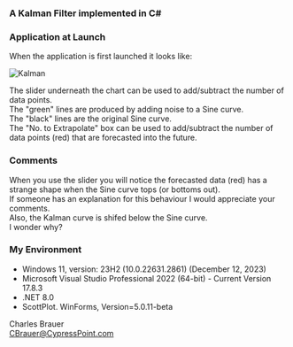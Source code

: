 ### A Kalman Filter implemented in C#

### Application at Launch
When the application is first launched it looks like:

![Kalman](https://user-images.githubusercontent.com/1317234/224166439-28048dbe-31e8-4b68-9b18-0403dc4c351a.png)

The slider underneath the chart can be used to add/subtract the number of data points.</br>
The "green" lines are produced by adding noise to a Sine curve.</br>
The "black" lines are the original Sine curve.</br>
The "No. to Extrapolate" box can be used to add/subtract the number of data points (red) that are forecasted into the future.
### Comments
When you use the slider you will notice the forecasted data (red) has a strange shape when the Sine curve tops (or bottoms out).</br>
If someone has an explanation for this behaviour I would appreciate your comments.<br>
Also, the Kalman curve is shifed below the Sine curve.</br>
I wonder why?

### My Environment
* Windows 11, version: 23H2 (10.0.22631.2861) (December 12, 2023)
* Microsoft Visual Studio Professional 2022 (64-bit) - Current Version 17.8.3
* .NET 8.0
* ScottPlot. WinForms, Version=5.0.11-beta

Charles Brauer</br>
CBrauer@CypressPoint.com

